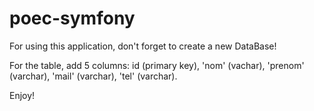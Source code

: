 # poec-symfony
For using this application, don't forget to create a new DataBase!

For the table, add 5 columns: id (primary key),
                              'nom' (vachar),
                              'prenom' (varchar),
                              'mail' (varchar),
                              'tel' (varchar).
                              
Enjoy! 

